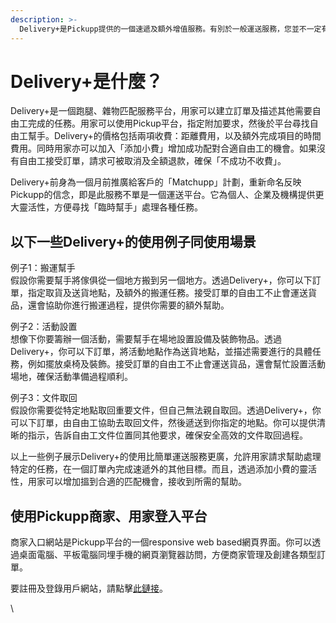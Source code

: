 ```yaml
---
description: >-
  Delivery+是Pickupp提供的一個速遞及額外增值服務。有別於一般運送服務，您並不一定有物品需要運送，亦可以用Delivery+當作招攬散工、完成各式雜務、幫助您提高效率的小助手招攬平台。
---
```


# Delivery+是什麼？

Delivery+是一個跑腿、雜物匹配服務平台，用家可以建立訂單及描述其他需要自由工完成的任務。用家可以使用Pickup平台，指定附加要求，然後於平台尋找自由工幫手。Delivery+的價格包括兩項收費：距離費用，以及額外完成項目的時間費用。同時用家亦可以加入「添加小費」增加成功配對合適自由工的機會。如果沒有自由工接受訂單，請求可被取消及全額退款，確保「不成功不收費」。

Delivery+前身為一個月前推廣給客戶的「Matchupp」計劃，重新命名反映Pickupp的信念，即是此服務不單是一個運送平台。它為個人、企業及機構提供更大靈活性，方便尋找「臨時幫手」處理各種任務。

## 以下一些Delivery+的使用例子同使用場景

例子1：搬運幫手\
假設你需要幫手將傢俱從一個地方搬到另一個地方。透過Delivery+，你可以下訂單，指定取貨及送貨地點，及額外的搬運任務。接受訂單的自由工不止會運送貨品，還會協助你進行搬運過程，提供你需要的額外幫助。

例子2：活動設置\
想像下你要籌辦一個活動，需要幫手在場地設置設備及裝飾物品。透過Delivery+，你可以下訂單，將活動地點作為送貨地點，並描述需要進行的具體任務，例如擺放桌椅及裝飾。接受訂單的自由工不止會運送貨品，還會幫忙設置活動場地，確保活動準備過程順利。

例子3：文件取回\
假設你需要從特定地點取回重要文件，但自己無法親自取回。透過Delivery+，你可以下訂單，由自由工協助去取回文件，然後遞送到你指定的地點。你可以提供清晰的指示，告訴自由工文件位置同其他要求，確保安全高效的文件取回過程。

以上一些例子展示Delivery+的使用比簡單運送服務更廣，允許用家請求幫助處理特定的任務，在一個訂單內完成速遞外的其他目標。而且，透過添加小費的靈活性，用家可以增加搵到合適的匹配機會，接收到所需的幫助。



## 使用Pickupp商家、用家登入平台

商家入口網站是Pickupp平台的一個responsive web based網頁界面。你可以透過桌面電腦、平板電腦同埋手機的網頁瀏覽器訪問，方便商家管理及創建各類型訂單。

要註冊及登錄用戶網站，請點擊[此鏈接](https://portal.hk.pickupp.io/login?_gl=1*r5gqof*_gcl_au*OTcxNTIxOTYwLjE3MDkyMTQ5OTg.)。





\
